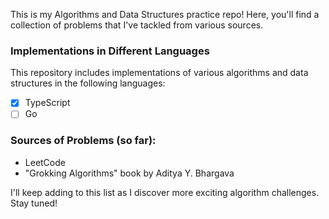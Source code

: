This is my Algorithms and Data Structures practice repo! Here, you'll find a collection of problems that I've tackled from various sources. 

### Implementations in Different Languages

This repository includes implementations of various algorithms and data structures in the following languages:
- [x] TypeScript
- [ ] Go

### Sources of Problems (so far):
- LeetCode
- "Grokking Algorithms" book by Aditya Y. Bhargava

I'll keep adding to this list as I discover more exciting algorithm challenges. Stay tuned!


